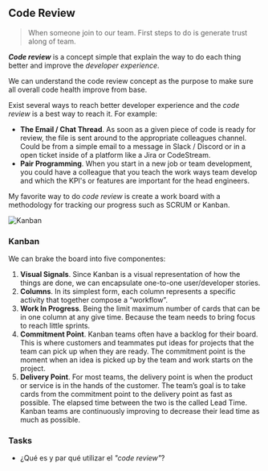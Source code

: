 ## Code Review

> When someone join to our team. First steps to do is generate trust along of team.

**_Code review_** is a concept simple that explain the way to do each thing better and improve the _developer experience_.

We can understand the code review concept as the purpose to make sure all overall code health improve from base.

Exist several ways to reach better developer experience and the _code review_ is a best way to reach it. For example:

- **The Email / Chat Thread**. As soon as a given piece of code is ready for review, the file is sent around to the appropriate colleagues channel. Could be from a simple email to a message in Slack / Discord or in a open ticket inside of a platform like a Jira or CodeStream.
- **Pair Programming**. When you start in a new job or team development, you could have a colleague that you teach the work ways team develop and which the KPI's or features are important for the head engineers.

My favorite way to do _code review_ is create a work board with a methodology for tracking our progress such as SCRUM or Kanban.

![Kanban](https://wac-cdn.atlassian.com/dam/jcr:8d815cd2-6cc0-46a5-976c-5ac6205fbaca/Elements_of_a_kanban_board.png?cdnVersion=1831)

### Kanban

We can brake the board into five componentes:

1. **Visual Signals**. Since Kanban is a visual representation of how the things are done, we can encapsulate one-to-one user/developer stories.
2. **Columns**. In its simplest form, each column represents a specific activity that together compose a “workflow”.
3. **Work In Progress**. Being the limit maximum number of cards that can be in one column at any give time. Because the team needs to bring focus to reach little sprints.
4. **Commitment Point**. Kanban teams often have a backlog for their board. This is where customers and teammates put ideas for projects that the team can pick up when they are ready. The commitment point is the moment when an idea is picked up by the team and work starts on the project.
5. **Delivery Point**. For most teams, the delivery point is when the product or service is in the hands of the customer. The team’s goal is to take cards from the commitment point to the delivery point as fast as possible. The elapsed time between the two is the called Lead Time. Kanban teams are continuously improving to decrease their lead time as much as possible.

### Tasks
- ¿Qué es y par qué utilizar el _"code review"_?